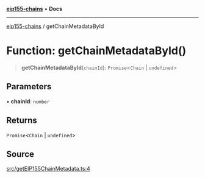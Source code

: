 [**eip155-chains**](../README.md) • **Docs**

***

[eip155-chains](../globals.md) / getChainMetadataById

# Function: getChainMetadataById()

> **getChainMetadataById**(`chainId`): `Promise`\<`Chain` \| `undefined`\>

## Parameters

• **chainId**: `number`

## Returns

`Promise`\<`Chain` \| `undefined`\>

## Source

[src/getEIP155ChainMetadata.ts:4](https://github.com/ivanzzeth/eip155-chains/blob/5c5d732b99a667b9766c2ba3fec5ba46e331ba43/src/getEIP155ChainMetadata.ts#L4)
